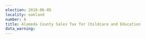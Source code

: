```yaml
---
election: 2018-06-05
locality: oakland
number: A
title: Alameda County Sales Tax for Childcare and Education
data_warning: 
---
```


